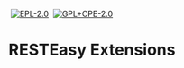 &nbsp;[![EPL-2.0](https://img.shields.io/badge/license-EPL%202.0-green.svg)](https://www.eclipse.org/legal/epl-2.0/)
&nbsp;[![GPL+CPE-2.0](https://img.shields.io/badge/license-GPL%202.0%2BCPE-green.svg)](https://www.gnu.org/software/classpath/license.html)

# RESTEasy Extensions


